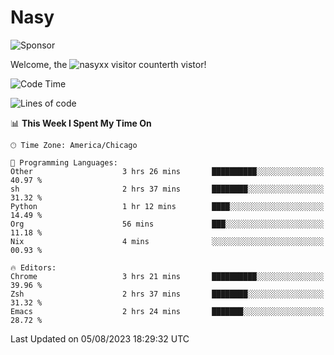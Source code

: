 # Nasy

<!--
<p align="center">
<img height="200" src="https://github-readme-stats.vercel.app/api?username=nasyxx&count_private=true&show_icons=true&theme=dracula&include_all_commits=true"/>
<img height="200" src="https://github-readme-stats.vercel.app/api/top-langs/?username=nasyxx&theme=dracula&hide=html,jupyter+notebook&count_private=true&show_icons=true"/>
</p>

  
----------------
-->

![Sponsor](https://img.shields.io/static/v1.svg?label=Sponsor&message=%E2%9D%A4&logo=GitHub&style=flat&color=pink)
 
Welcome, the ![nasyxx visitor counter](https://count.getloli.com/get/@nasyxx?theme=rule34)th vistor!
 
<!--START_SECTION:waka-->
![Code Time](http://img.shields.io/badge/Code%20Time-3%2C620%20hrs%2053%20mins-blue)

![Lines of code](https://img.shields.io/badge/From%20Hello%20World%20I%27ve%20Written-6.3%20million%20lines%20of%20code-blue)

📊 **This Week I Spent My Time On** 

```text
🕑︎ Time Zone: America/Chicago

💬 Programming Languages: 
Other                    3 hrs 26 mins       ██████████░░░░░░░░░░░░░░░   40.97 % 
sh                       2 hrs 37 mins       ████████░░░░░░░░░░░░░░░░░   31.32 % 
Python                   1 hr 12 mins        ████░░░░░░░░░░░░░░░░░░░░░   14.49 % 
Org                      56 mins             ███░░░░░░░░░░░░░░░░░░░░░░   11.18 % 
Nix                      4 mins              ░░░░░░░░░░░░░░░░░░░░░░░░░   00.93 % 

🔥 Editors: 
Chrome                   3 hrs 21 mins       ██████████░░░░░░░░░░░░░░░   39.96 % 
Zsh                      2 hrs 37 mins       ████████░░░░░░░░░░░░░░░░░   31.32 % 
Emacs                    2 hrs 24 mins       ███████░░░░░░░░░░░░░░░░░░   28.72 % 
```


 Last Updated on 05/08/2023 18:29:32 UTC
<!--END_SECTION:waka-->

<!-- ![visitors](https://visitor-badge.laobi.icu/badge?page_id=nasyxx.nasyxx) -->
